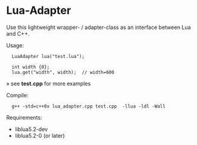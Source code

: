 # Lua-Adapter
Use this lightweight wrapper- / adapter-class as an interface between Lua and C++.

Usage:

      LuaAdapter lua("test.lua");      
      
      int width {0};
      lua.get("width", width);  // width=600
» see **test.cpp** for more examples

Compile: 
      
      g++ -std=c++0x lua_adapter.cpp test.cpp  -llua -ldl -Wall



Requirements:
- liblua5.2-dev
- liblua5.2-0 (or later)


